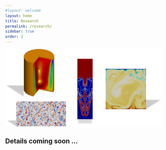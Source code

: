 ```yaml
---
#layout: welcome
layout: home
title: Research
permalink: /research/
sidebar: true
order: 2
---
```


 <img src="/assets/img/Research.png" usemap="#workmap">

 <map name="workmap">
  <area shape="rect" coords="34,44,270,350" href="/vorticity_dominated/">
  <area shape="rect" coords="290,172,333,250" href="/multiphase/">
  <area shape="circle" coords="337,300,44" href="/geophysical/">
  <area shape="circle" coords="337,300,44" href="/hpc/">
 </map>

## Details coming soon ...
